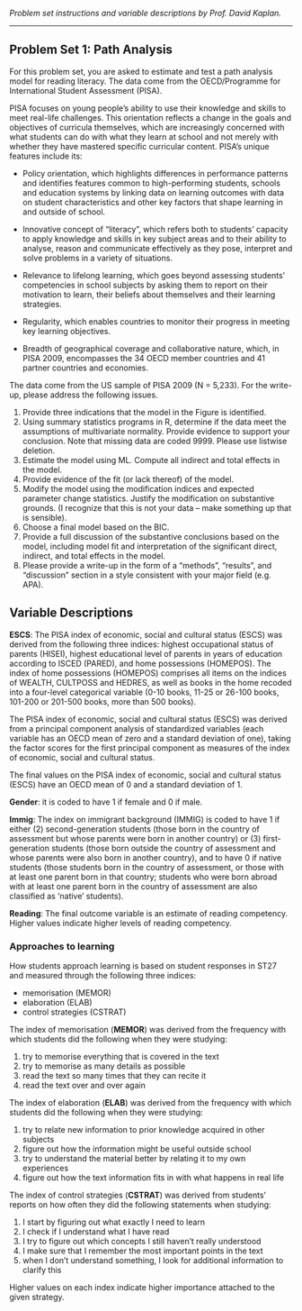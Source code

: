 _Problem set instructions and variable descriptions by Prof. David Kaplan._

***

## Problem Set 1: Path Analysis

For this problem set, you are asked to estimate and test a path analysis model
for reading literacy. The data come from the OECD/Programme for International
Student Assessment (PISA).

PISA focuses on young people’s ability to use their knowledge and skills to meet
real-life challenges. This orientation reflects a change in the goals and
objectives of curricula themselves, which are increasingly concerned with what
students can do with what they learn at school and not merely with whether they
have mastered specific curricular content. PISA’s unique features include its:

* Policy orientation, which highlights differences in performance patterns and
  identifies features common to high-performing students, schools and education
  systems by linking data on learning outcomes with data on student
  characteristics and other key factors that shape learning in and outside of
  school.
* Innovative concept of “literacy”, which refers both to students’ capacity to
  apply knowledge and skills in key subject areas and to their ability to analyse,
  reason and communicate effectively as they pose, interpret and solve problems in
  a variety of situations.
* Relevance to lifelong learning, which goes beyond assessing students’
  competencies in school subjects by asking them to report on their motivation to
  learn, their beliefs about themselves and their learning strategies.
* Regularity, which enables countries to monitor their progress in meeting key
  learning objectives.

* Breadth of geographical coverage and collaborative nature, which, in PISA
  2009, encompasses the 34 OECD member countries and 41 partner countries and
  economies.

The data come from the US sample of PISA 2009 (N = 5,233). For the
write-up, please address the following issues.

1. Provide three indications that the model in the Figure is identified. 
2. Using summary statistics programs in R, determine if the data meet the
   assumptions of multivariate normality. Provide evidence to support your
   conclusion. Note that missing data are coded 9999. Please use listwise deletion.
3. Estimate the model using ML. Compute all indirect and total effects in the
   model.
4. Provide evidence of the fit (or lack thereof) of the model.
5. Modify the model using the modification indices and expected parameter change
   statistics. Justify the modification on substantive grounds. (I recognize that
   this is not your data – make something up that is sensible).
6. Choose a final model based on the BIC.
7. Provide a full discussion of the substantive conclusions based on the model,
   including model fit and interpretation of the significant direct, indirect, and
   total effects in the model.
8. Please provide a write-up in the form of a “methods”, “results”, and
   “discussion” section in a style consistent with your major field (e.g. APA).

## Variable Descriptions

**ESCS**: The PISA index of economic, social and cultural status (ESCS) was
derived from the following three indices: highest occupational status of parents
(HISEI), highest educational level of parents in years of education according to
ISCED (PARED), and home possessions (HOMEPOS). The index of home possessions
(HOMEPOS) comprises all items on the indices of WEALTH, CULTPOSS and HEDRES, as
well as books in the home recoded into a four-level categorical variable (0-10
books, 11-25 or 26-100 books, 101-200 or 201-500 books, more than 500 books).

The PISA index of economic, social and cultural status (ESCS) was derived from a
principal component analysis of standardized variables (each variable has an
OECD mean of zero and a standard deviation of one), taking the factor scores for
the first principal component as measures of the index of economic, social and
cultural status.

The final values on the PISA index of economic, social and cultural status
(ESCS) have an OECD mean of 0 and a standard deviation of 1.

**Gender**: it is coded to have 1 if female and 0 if male. 

**Immig**: The index on immigrant background (IMMIG) is coded to have 1 if
either (2) second-generation students (those born in the country of assessment
but whose parents were born in another country) or (3) first-generation students
(those born outside the country of assessment and whose parents were also born
in another country), and to have 0 if native students (those students born in
the country of assessment, or those with at least one parent born in that
country; students who were born abroad with at least one parent born in the
country of assessment are also classified as ‘native’ students).

**Reading**: The final outcome variable is an estimate of reading competency.
Higher values indicate higher levels of reading competency.

### Approaches to learning

How students approach learning is based on student responses in ST27 and
measured through the following three indices:

- memorisation (MEMOR)
- elaboration (ELAB)
- control strategies (CSTRAT)

The index of memorisation (**MEMOR**) was derived from the frequency with which
students did the following when they were studying: 

1. try to memorise everything that is covered in the text
2. try to memorise as many details as possible
3. read the text so many times that they can recite it
4. read the text over and over again

The index of elaboration (**ELAB**) was derived from the frequency with which
students did the following when they were studying:

1. try to relate new information to prior knowledge acquired in other subjects
2. figure out how the information might be useful outside school
3. try to understand the material better by relating it to my own experiences 
4. figure out how the text information fits in with what happens in real life

The index of control strategies (**CSTRAT**) was derived from students’ reports
on how often they did the following statements when studying:

1. I start by figuring out what exactly I need to learn
2. I check if I understand what I have read
3. I try to figure out which concepts I still haven’t really understood
4. I make sure that I remember the most important points in the text
5. when I don’t understand something, I look for additional information to clarify 
   this

Higher values on each index indicate higher importance attached to the given
strategy.

